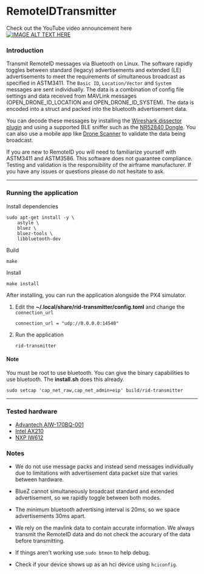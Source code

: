 # RemoteIDTransmitter

Check out the YouTube video announcement here <br>
[![IMAGE ALT TEXT HERE](https://img.youtube.com/vi/VN_R9-af3zg/0.jpg)](https://www.youtube.com/watch?v=VN_R9-af3zg)

### Introduction
Transmit RemoteID messages via Bluetooth on Linux. The software rapidly toggles between standard (legacy) advertisements and extended (LE) advertisements to meet the requirements of simultaneous broadcast as specified in ASTM3411. The `Basic ID`, `Location/Vector` and `System` messages are sent individually. The data is a combination of config file settings and data received from MAVLink messages (OPEN_DRONE_ID_LOCATION and OPEN_DRONE_ID_SYSTEM). The data is encoded into a struct and packed into the bluetooth advertisement data.

You can decode these messages by installing the [Wireshark dissector plugin](https://github.com/opendroneid/wireshark-dissector) and using a supported BLE sniffer such as the [NR52840 Dongle](https://www.nordicsemi.com/Products/Development-hardware/nrf52840-dongle). You can also use a mobile app like [Drone Scanner](https://play.google.com/store/apps/details?id=cz.dronetag.dronescanner&hl=en_US) to validate the data being broadcast.

If you are new to RemoteID you will need to familiarize yourself with ASTM3411 and ASTM3586. This software does not guarantee compliance. Testing and validation is the responsibility of the airframe manufacturer. If you have any issues or questions please do not hesitate to ask.

---
### Running the application
Install dependencies
```
sudo apt-get install -y \
	astyle \
	bluez \
	bluez-tools \
	libbluetooth-dev
```
Build
```
make
```
Install
```
make install
```
After installing, you can run the application alongside the PX4 simulator.
1. Edit the **~/.local/share/rid-transmitter/config.toml** and change the `connection_url`
	```
	connection_url = "udp://0.0.0.0:14540"
	```
2. Run the application
	```
	rid-transmitter
	```
#### Note
You must be root to use bluetooth. You can give the binary capabilities to use bluetooth. The **install.sh** does this already.
```
sudo setcap 'cap_net_raw,cap_net_admin+eip' build/rid-transmitter
```

---

### Tested hardware
- [Advantech AIW-170BQ-001](https://buy.advantech.com/AIW-170BQ-001-AIW-170BQ-001/AIW-170BQ-001/model-AIW-170BQ-001.htm)
- [Intel AX210](https://www.intel.com/content/www/us/en/products/sku/204836/intel-wifi-6e-ax210-gig/specifications.html)
- [NXP IW612](https://www.nxp.com/products/wireless-connectivity/wi-fi-plus-bluetooth-plus-802-15-4/2-4-5-ghz-dual-band-1x1-wi-fi-6-802-11ax-plus-bluetooth-5-4-plus-802-15-4-tri-radio-solution:IW612)

### Notes

- We do not use message packs and instead send messages individually due to limitations with advertisement data packet size that varies between hardware.

- BlueZ cannot simultaneously broadcast standard and extended advertisement, so we rapidly toggle between both modes.

- The minimum bluetooth advertising interval is 20ms, so we space advertisements 30ms apart.

- We rely on the mavlink data to contain accurate information. We always transmit the RemoteID data and do not check the accurary of the data before transmitting.

- If things aren't working use `sudo btmon` to help debug.

- Check if your device shows up as an hci device using `hciconfig`.
